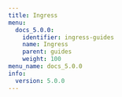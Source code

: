 ```yaml
---
title: Ingress
menu:
  docs_5.0.0:
    identifier: ingress-guides
    name: Ingress
    parent: guides
    weight: 100
menu_name: docs_5.0.0
info:
  version: 5.0.0
---
```


